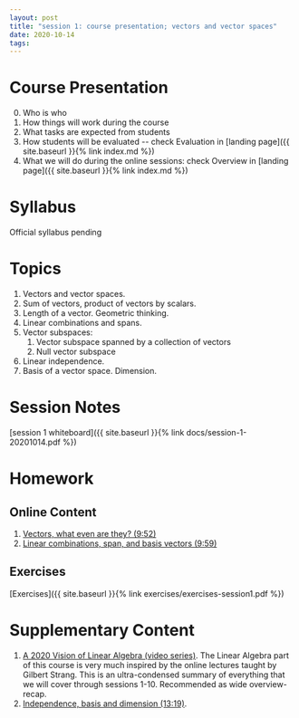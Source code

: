 ```yaml
---
layout: post
title: "session 1: course presentation; vectors and vector spaces"
date: 2020-10-14
tags:
---
```


# Course Presentation

0. Who is who
1. How things will work during the course
2. What tasks are expected from students
3. How students will be evaluated -- check Evaluation in [landing page]({{ site.baseurl }}{% link index.md %})
4. What we will do during the online sessions: check Overview in [landing page]({{ site.baseurl }}{% link index.md %})


# Syllabus

Official syllabus pending


# Topics

1. Vectors and vector spaces.
2. Sum of vectors, product of vectors by scalars.
3. Length of a vector. Geometric thinking.
4. Linear combinations and spans.
5. Vector subspaces:
   1. Vector subspace spanned by a collection of vectors
   2. Null vector subspace
6. Linear independence.
7. Basis of a vector space. Dimension.


# Session Notes

[session 1 whiteboard]({{ site.baseurl }}{% link docs/session-1-20201014.pdf %})


# Homework

## Online Content

1. [Vectors, what even are they? (9:52)](https://www.youtube.com/watch?v=fNk_zzaMoSs&list=PLZHQObOWTQDPD3MizzM2xVFitgF8hE_ab&index=1&t=424s)
2. [Linear combinations, span, and basis vectors (9:59)](https://www.youtube.com/watch?v=k7RM-ot2NWY&list=PLZHQObOWTQDPD3MizzM2xVFitgF8hE_ab&index=2)


## Exercises

[Exercises]({{ site.baseurl }}{% link exercises/exercises-session1.pdf %})


# Supplementary Content

1. [A 2020 Vision of Linear Algebra (video series)](https://ocw.mit.edu/resources/res-18-010-a-2020-vision-of-linear-algebra-spring-2020/videos). The Linear Algebra part of this course is very much inspired by the 
online lectures taught by Gilbert Strang. This is an ultra-condensed summary of everything that we will cover through 
sessions 1-10. Recommended as wide overview-recap.
2. [Independence, basis and dimension (13:19)](https://www.youtube.com/watch?v=eeMJg4uI7o0).

